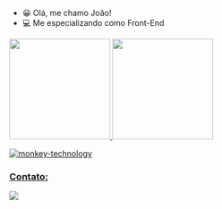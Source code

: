 - 😀 Olá, me chamo João! 
- 💻 Me especializando como Front-End 



<div>
<a href="https://github.com/seu-usuário-aqui">
<img height="180em" src="https://github-readme-stats.vercel.app/api/top-langs/?username=JoaoPauloBastos&layout=compact&langs_count=7&theme=dark"/>
<img height="180em" src="https://github-readme-stats.vercel.app/api?username=JoaoPauloBastos&show_icons=true&theme=dark&include_all_commits=true&count_private=true"/>
</div>

 ![monkey-technology](https://user-images.githubusercontent.com/103004604/163280166-0dbf6367-1e0e-41a6-851a-af93d68cb28b.gif)
  
  ### Contato:

<div>
<a href="https://www.linkedin.com/in/jo%C3%A3o-paulo-bastos-934320221/" target="_blank"><img src="https://img.shields.io/badge/-LinkedIn-%230077B5?style=for-the-badge&logo=linkedin&logoColor=white" target="_blank"></a>   
</div>
  

